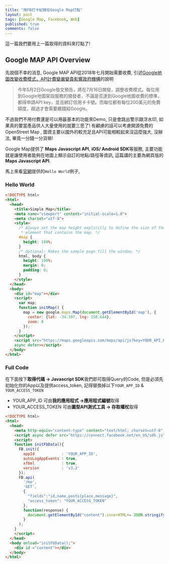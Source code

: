 ```yaml
---
title: "用FB打卡紀錄在Google Map打點"
layout: post
tags: [Google Map, Facebook, Web]
published: true
comments: false
---
```

這一篇我們要用上一篇取得的資料來打點了!

## Google MAP API Overview

先說個不幸的消息, Google MAP API從2018年七月開始需要收費, 引述[Google地圖改變收費模式，API計費變嚴變貴影響政府機構](https://www.bnext.com.tw/article/49903/google-maps-api-charge)的說明

> 今年5月2日Google發文預告，將在7月16日開發，調整收費模式。每位用到Google地圖架設服務的開發者，不論是否達到Google地圖收費的標準，都得申請API key，並且綁訂信用卡卡號。而每位都有每位200美元的免費額度，超過才會需要繳錢給Google。

不過我們不用付費還是可以用最基本的功能來Demo, 只是會跳出警示跟浮水印, 如果真的要當產品供人大量使用的就要三思了! 有顧慮的話可以考慮開源免費的OpenStreet Map , 圖資主要以國外的較充足且API可能相較起來沒這麼強大, 沒辦法, 畢竟一分錢一分貨嘛!

Google Map提供了 **Maps Javascript API**, **iOS/ Android SDK**等服務, 主要功能就是讓使用者能夠在地圖上顯示自訂的地點/路徑等資訊, 這篇講的主要為網頁版的 **Maps Javascript API**.

馬上來看[官網](https://developers.google.com/maps/documentation/javascript/tutorial?hl=zh-tw)提供的`Hello World`例子,

### Hello World
```html
<!DOCTYPE html>
<html>
  <head>
    <title>Simple Map</title>
    <meta name="viewport" content="initial-scale=1.0">
    <meta charset="utf-8">
    <style>
      /* Always set the map height explicitly to define the size of the div
       * element that contains the map. */
      #map {
        height: 100%;
      }
      /* Optional: Makes the sample page fill the window. */
      html, body {
        height: 100%;
        margin: 0;
        padding: 0;
      }
    </style>
  </head>
  <body>
    <div id="map"></div>
    <script>
      var map;
      function initMap() {
        map = new google.maps.Map(document.getElementById('map'), {
          center: {lat: -34.397, lng: 150.644},
          zoom: 8
        });
      }
    </script>
    <script src="https://maps.googleapis.com/maps/api/js?key=YOUR_API_KEY&callback=initMap"
    async defer></script>
  </body>
</html>
```



### Full Code

在下面按下**取得代碼 -> Javascript SDK**我們即可取得Query的Code, 但是必須先初始化你的App以及提供access_token, 記得替換掉以下`YOUR_APP_ID` & `YOUR_ACCESS_TOKEN`
* YOUR_APP_ID 可由**我的應用程式 ->應用程式編號**取得
* YOUR_ACCESS_TOKEN 可由**圖型API測式工具 -> 存取權杖**取得


```html
<!DOCTYPE html>
<html>
  <head>
    <meta http-equiv="content-type" content="text/html; charset=utf-8" />
    <script async defer src="https://connect.facebook.net/en_US/sdk.js"></script>
    <script>
    function initFbData(){
      FB.init({
        appId            : 'YOUR_APP_ID',
        autoLogAppEvents : true,
        xfbml            : true,
        version          : 'v3.2'
      });
      FB.api(
        '/me',
        'GET',
        {
          "fields":"id,name,posts{place,message}",
          "access_token": "YOUR_ACCESS_TOKEN"
        },
        function(response) {
          document.getElementById("content").innerHTML+= JSON.stringify(response);
        }
      );
    }
    </script>
  </head>
  <body onload="initFbData();">
    <div id ="content"></div>
  </body>
</html>
```
<!--stackedit_data:
eyJoaXN0b3J5IjpbLTE3OTkzNTkzODAsLTEyNjk2NTQ1NDMsMj
EyNjc4NTIzNSwtMjExOTI1MzkzNiwtMzE0Mzg2MDIsNDQ2Mzc3
MzksLTU5ODYzMDcxMiwxOTI2NjY1NTY3XX0=
-->